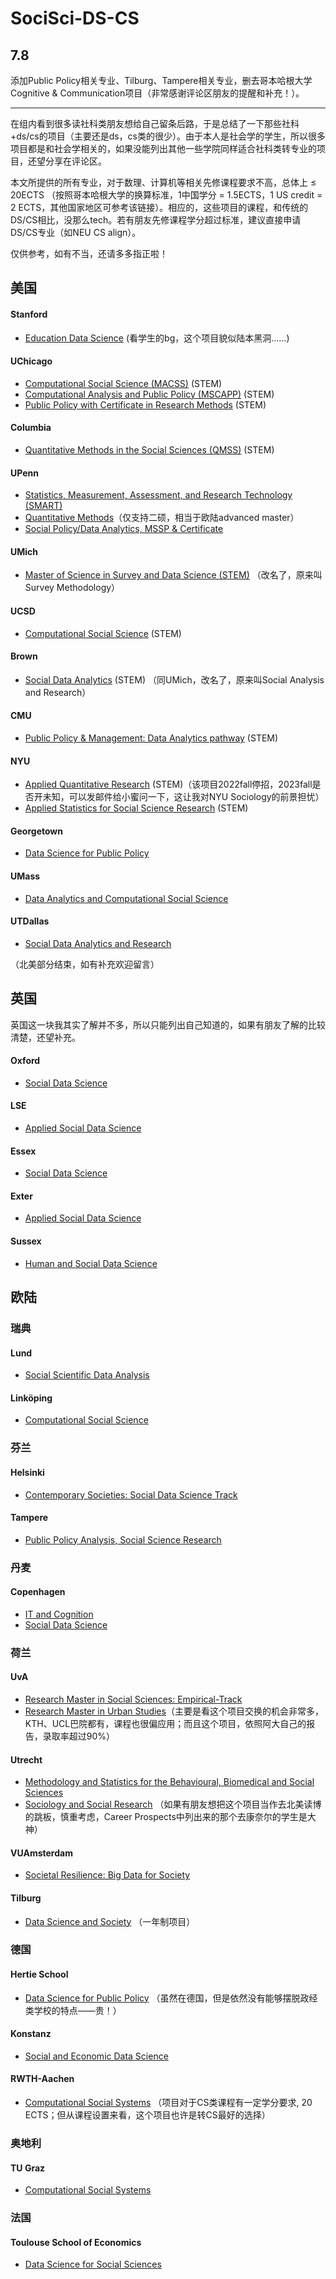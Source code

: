 # SociSci-DS-CS
## 7.8

添加Public Policy相关专业、Tilburg、Tampere相关专业，删去哥本哈根大学Cognitive & Communication项目（非常感谢评论区朋友的提醒和补充！）。

------

在组内看到很多读社科类朋友想给自己留条后路，于是总结了一下那些社科+ds/cs的项目（主要还是ds，cs类的很少）。由于本人是社会学的学生，所以很多项目都是和社会学相关的，如果没能列出其他一些学院同样适合社科类转专业的项目，还望分享在评论区。

本文所提供的所有专业，对于数理、计算机等相关先修课程要求不高，总体上 ≤ 20ECTS （按照哥本哈根大学的换算标准，1中国学分 = 1.5ECTS，1 US credit = 2 ECTS，其他国家地区可参考该链接）。相应的，这些项目的课程，和传统的DS/CS相比，没那么tech。若有朋友先修课程学分超过标准，建议直接申请DS/CS专业（如NEU CS align）。

仅供参考，如有不当，还请多多指正啦！

## 美国



#### Stanford

- [Education Data Science](https://ed.stanford.edu/eds)  (看学生的bg，这个项目貌似陆本黑洞……)

#### UChicago

- [Computational Social Science (MACSS)](https://macss.uchicago.edu/) (STEM) 
- [Computational Analysis and Public Policy (MSCAPP)](https://harris.uchicago.edu/academics/degrees/ms-computational-analysis-public-policy-mscapp) (STEM) 
- [Public Policy with Certificate in Research Methods](https://harris.uchicago.edu/academics/degrees/ma-public-policy-certificate-research-methods-macrm) (STEM)

#### Columbia

- [Quantitative Methods in the Social Sciences (QMSS)](http://quantitative%20methods%20in%20the%20social%20sciences/) (STEM)

#### UPenn

- [Statistics, Measurement, Assessment, and Research Technology (SMART)](https://www.gse.upenn.edu/academics/programs/education-statistics-measurement-assessment-research-masters)
- [Quantitative Methods](https://www.gse.upenn.edu/academics/programs/quantitative-methods-masters)（仅支持二硕，相当于欧陆advanced master）
- [Social Policy/Data Analytics, MSSP & Certificate](https://www.sp2.upenn.edu/program/master-of-science-in-social-policy-data-analytics-for-social-policy-certificate/)

#### UMich

- [Master of Science in Survey and Data Science  (STEM)](https://surveydatascience.isr.umich.edu/survey-and-data-science-masters-degree-program) （改名了，原来叫Survey Methodology）

#### UCSD

- [Computational Social Science](https://css.ucsd.edu/)  (STEM) 

#### Brown

- [Social Data Analytics](https://www.brown.edu/academics/sociology/programs/masters-scm-program-social-data-analytics) (STEM) （同UMich，改名了，原来叫Social Analysis and Research）

#### CMU

- [Public Policy & Management: Data Analytics pathway](https://www.heinz.cmu.edu/programs/public-policy-management-master/data-analytics) (STEM)

#### NYU

- [Applied Quantitative Research](https://as.nyu.edu/sociology/graduate/masters-aqr-program.html) (STEM)（该项目2022fall停招，2023fall是否开未知，可以发邮件给小蜜问一下，这让我对NYU Sociology的前景担忧）
- [Applied Statistics for Social Science Research](https://steinhardt.nyu.edu/degree/ms-applied-statistics-social-science-research)  (STEM)  

#### Georgetown

- [Data Science for Public Policy](https://mccourt.georgetown.edu/master-of-science-in-data-science-for-public-policy/)

#### UMass 

- [Data Analytics and Computational Social Science](https://www.umass.edu/sbs/data-analytics-and-computational-social-science-program) 

#### UTDallas

- [Social Data Analytics and Research](https://www.utdallas.edu/fact-sheets/epps/ms-social-data-analytics-and-research/)

（北美部分结束，如有补充欢迎留言）

## 英国

英国这一块我其实了解并不多，所以只能列出自己知道的，如果有朋友了解的比较清楚，还望补充。

#### Oxford

- [Social Data Science](https://www.ox.ac.uk/admissions/graduate/courses/msc-social-data-science) 

#### LSE

- [Applied Social Data Science](https://www.lse.ac.uk/study-at-lse/Graduate/degree-programmes-2022/MSc-Applied-Social-Data-Science)

#### Essex

- [Social Data Science](https://www.essex.ac.uk/courses/pg01314/1/msc-social-data-science)

#### Exter

- [Applied Social Data Science](https://www.exeter.ac.uk/postgraduate/courses/politics/appliedsocialdatasciencemsc/)

#### Sussex

- [Human and Social Data Science](https://www.sussex.ac.uk/study/masters/courses/human-and-social-data-science-msc)

## 欧陆

### 瑞典

#### Lund

- [Social Scientific Data Analysis](https://www.lunduniversity.lu.se/lubas/i-uoh-lu-SASDA) 

#### Linköping

- [Computational Social Science](https://liu.se/en/education/program/f7mcd)

### 芬兰

#### Helsinki

- [Contemporary Societies: Social Data Science Track](https://www.helsinki.fi/en/degree-programmes/contemporary-societies-masters-programme) 

#### Tampere

- [Public Policy Analysis, Social Science Research](https://www.tuni.fi/en/study-with-us/public-policy-analysis-social-science-research)

### 丹麦

#### Copenhagen

- [IT and Cognition](https://studies.ku.dk/masters/it-and-cognition/)
- [Social Data Science](https://studies.ku.dk/masters/social-data-science/)

### 荷兰

#### UvA

- [Research Master in Social Sciences: Empirical-Track](https://www.uva.nl/en/programmes/research-masters/social-sciences-research/social-sciences-research-msc.html)
- [Research Master in Urban Studies](https://www.uva.nl/en/programmes/research-masters/urban-studies-research/urban-studies-research-msc.html?origin=5BOaRAofTjCccATraJp2XA)（主要是看这个项目交换的机会非常多，KTH、UCL巴院都有，课程也很偏应用；而且这个项目，依照阿大自己的报告，录取率超过90%）

#### Utrecht

- [Methodology and Statistics for the Behavioural, Biomedical and Social Sciences](https://www.uu.nl/masters/en/methodology-and-statistics-behavioural-biomedical-and-social-sciences)
- [Sociology and Social Research](https://www.uu.nl/masters/en/sociology-and-social-research) （如果有朋友想把这个项目当作去北美读博的跳板，慎重考虑，Career Prospects中列出来的那个去康奈尔的学生是大神）

#### VUAmsterdam

- [Societal Resilience:  Big Data for Society](https://vu.nl/en/education/master/societal-resilience) 

#### Tilburg

- [Data Science and Society](https://www.tilburguniversity.edu/education/masters-programmes/data-science-and-society) （一年制项目）

### 德国

#### Hertie School

- [Data Science for Public Policy](http://data%20science%20for%20public%20policy/) （虽然在德国，但是依然没有能够摆脱政经类学校的特点——贵！）

#### Konstanz

- [Social and Economic Data Science](https://www.polver.uni-konstanz.de/studium/master/master-social-and-economic-data-science/)

#### RWTH-Aachen

- [Computational Social Systems](http://computationalsocialsystems.rwth-aachen.de/Requirements/) （项目对于CS类课程有一定学分要求, 20 ECTS；但从课程设置来看，这个项目也许是转CS最好的选择）

### 奥地利

#### TU Graz

- [Computational Social Systems](https://www.tugraz.at/en/studying-and-teaching/degree-and-certificate-programmes/masters-degree-programmes/computational-social-systems/)

### 法国

#### Toulouse School of Economics

- [Data Science for Social Sciences](https://www.tse-fr.eu/master-data-science-social-sciences)
